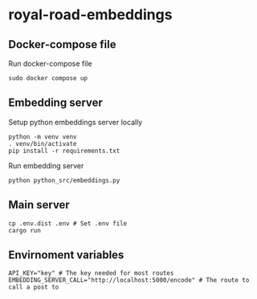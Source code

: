 # royal-road-embeddings

## Docker-compose file

Run docker-compose file
```
sudo docker compose up
```

## Embedding server
Setup python embeddings server locally
```
python -m venv venv
. venv/bin/activate
pip install -r requirements.txt
```
Run embedding server
```
python python_src/embeddings.py
```

## Main server

```
cp .env.dist .env # Set .env file
cargo run
```

## Envirnoment variables
```
API_KEY="key" # The key needed for most routes
EMBEDDING_SERVER_CALL="http://localhost:5000/encode" # The route to call a post to
```
